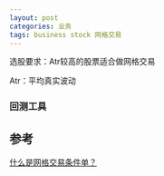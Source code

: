 ```yaml
---
layout: post
categories: 业务
tags: business stock 网格交易
---
```






选股要求：Atr较高的股票适合做网格交易

Atr：平均真实波动

### 回测工具



## 参考

[什么是网格交易条件单？](https://gupiao.touker.com/stock/answer/80)